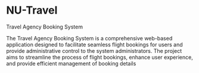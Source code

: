 # NU-Travel

Travel Agency Booking System

The Travel Agency Booking System is a comprehensive web-based application designed to facilitate seamless flight bookings for users and provide administrative control to the system administrators. The project aims to streamline the process of flight bookings, enhance user experience, and provide efficient management of booking details
